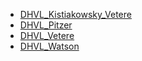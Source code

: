 * [DHVL_Kistiakowsky_Vetere](DHVL_Kistiakowsky_Vetere.md)
* [DHVL_Pitzer](DHVL_Pitzer.md)
* [DHVL_Vetere](DHVL_Vetere.md)
* [DHVL_Watson](DHVL_Watson.md)
